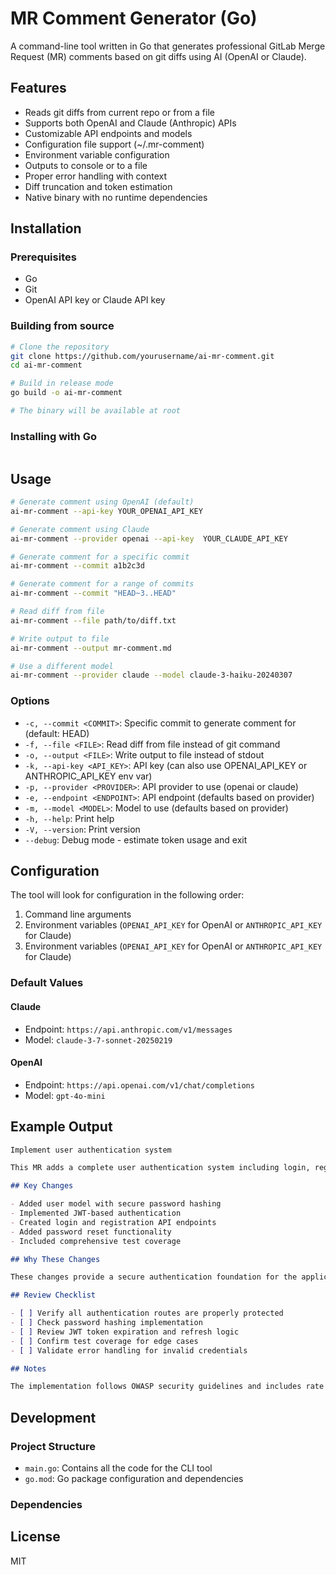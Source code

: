 # MR Comment Generator (Go)

A command-line tool written in Go that generates professional GitLab Merge Request (MR) comments based on git diffs using AI (OpenAI or Claude).

## Features

- Reads git diffs from current repo or from a file
- Supports both OpenAI and Claude (Anthropic) APIs
- Customizable API endpoints and models
- Configuration file support (~/.mr-comment)
- Environment variable configuration
- Outputs to console or to a file
- Proper error handling with context
- Diff truncation and token estimation
- Native binary with no runtime dependencies

## Installation

### Prerequisites

- Go
- Git
- OpenAI API key or Claude API key

### Building from source

```bash
# Clone the repository
git clone https://github.com/yourusername/ai-mr-comment.git
cd ai-mr-comment

# Build in release mode
go build -o ai-mr-comment

# The binary will be available at root
```

### Installing with Go

```bash

```

## Usage

```bash
# Generate comment using OpenAI (default)
ai-mr-comment --api-key YOUR_OPENAI_API_KEY

# Generate comment using Claude
ai-mr-comment --provider openai --api-key  YOUR_CLAUDE_API_KEY

# Generate comment for a specific commit
ai-mr-comment --commit a1b2c3d

# Generate comment for a range of commits
ai-mr-comment --commit "HEAD~3..HEAD"

# Read diff from file
ai-mr-comment --file path/to/diff.txt

# Write output to file
ai-mr-comment --output mr-comment.md

# Use a different model
ai-mr-comment --provider claude --model claude-3-haiku-20240307
```

### Options

- `-c, --commit <COMMIT>`: Specific commit to generate comment for (default: HEAD)
- `-f, --file <FILE>`: Read diff from file instead of git command
- `-o, --output <FILE>`: Write output to file instead of stdout
- `-k, --api-key <API_KEY>`: API key (can also use OPENAI_API_KEY or ANTHROPIC_API_KEY env var)
- `-p, --provider <PROVIDER>`: API provider to use (openai or claude)
- `-e, --endpoint <ENDPOINT>`: API endpoint (defaults based on provider)
- `-m, --model <MODEL>`: Model to use (defaults based on provider)
- `-h, --help`: Print help
- `-V, --version`: Print version
- `--debug`: Debug mode - estimate token usage and exit

## Configuration

The tool will look for configuration in the following order:

1. Command line arguments
2. Environment variables (`OPENAI_API_KEY` for OpenAI or `ANTHROPIC_API_KEY` for Claude)
3. Environment variables (`OPENAI_API_KEY` for OpenAI or `ANTHROPIC_API_KEY` for Claude)

### Default Values

#### Claude

- Endpoint: `https://api.anthropic.com/v1/messages`
- Model: `claude-3-7-sonnet-20250219`

#### OpenAI

- Endpoint: `https://api.openai.com/v1/chat/completions`
- Model: `gpt-4o-mini`

## Example Output

```markdown
Implement user authentication system

This MR adds a complete user authentication system including login, registration, password reset, and account management.

## Key Changes

- Added user model with secure password hashing
- Implemented JWT-based authentication
- Created login and registration API endpoints
- Added password reset functionality
- Included comprehensive test coverage

## Why These Changes

These changes provide a secure authentication foundation for the application, allowing users to create accounts and access protected features.

## Review Checklist

- [ ] Verify all authentication routes are properly protected
- [ ] Check password hashing implementation
- [ ] Review JWT token expiration and refresh logic
- [ ] Confirm test coverage for edge cases
- [ ] Validate error handling for invalid credentials

## Notes

The implementation follows OWASP security guidelines and includes rate limiting to prevent brute force attacks.
```

## Development

### Project Structure

- `main.go`: Contains all the code for the CLI tool
- `go.mod`: Go package configuration and dependencies

### Dependencies


## License

MIT